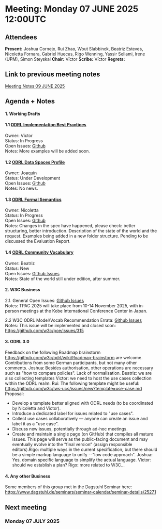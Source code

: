 # Meeting:  Monday 07 JUNE 2025 12:00UTC

## Attendees

**Present:** Joshua Cornejo, Rui Zhao, Wout Slabbinck, Beatriz Esteves, Nicoletta Fornara, Gabriel Huecas, Rigo Wenning, Yassir Sellami, Irene (UPM), Simon Steyskal
**Chair:** Víctor
**Scribe:** Víctor
**Regrets:** 

## Link to previous meeting notes

[Meeting Notes 09 JUNE 2025](meeting-2025-06-09.md)

## Agenda + Notes

#### 1. Working Drafts   


#### 1.1 [ODRL Implementation Best Practices](https://w3c.github.io/odrl/bp/)
Owner: Victor  
Status: In Progress  
Open Issues: [Github](https://github.com/w3c/odrl/issues?q=is%3Aissue+is%3Aopen+label%3A%22Implementation+Best+Practices%22)  
Notes: More examples will be added soon.
 
 
#### 1.2 [ODRL Data Spaces Profile](https://w3c.github.io/odrl/profile-dataspaces/)
Owner: Joaquin  
Status: Under Development  
Open Issues: [Github](https://github.com/w3c/odrl/issues?q=is%3Aissue+is%3Aopen+label%3A%22Data+Spaces%22)  
Notes: No news.


#### 1.3 [ODRL Formal Semantics](https://w3c.github.io/odrl/formal-semantics/)
Owner: Nicoletta  
Status: In Progress  
Open Issues: [Github](https://github.com/w3c/odrl/issues?q=is%3Aissue+is%3Aopen+label%3A%22Formal+Semantics%22)  
Notes: Changes in the spec have happened, please check: better structuring, better introduction. Description of the state of the world and the request. Examples being added in a new folder structure. Pending to be discussed the Evaluation Report.

 
#### 1.4 [ODRL Community Vocabulary](https://w3c.github.io/odrl/community-vocab/)
Owner: Beatriz  
Status: New  
Open Issues: [Github Issues](https://github.com/w3c/odrl/issues?q=is%3Aissue+is%3Aopen+label%3A%22Community+Vocabulary%22)   
Notes: State of the world still under edition, after summer. 


#### 2. W3C Business

2.1. General Open Issues: [Github Issues](https://github.com/w3c/odrl/issues?q=is%3Aissue+is%3Aopen+label%3AW3C)   
Notes: TPAC 2025 will take place from 10-14 November 2025, with in-person meetings at the Kobe International Conference Center in
Japan. 

2.2 W3C ODRL Model/Vocab Recommendation Errata: [Github Issues](https://github.com/w3c/poe/issues?q=is%3Aissue+is%3Aopen+label%3AErratumRaised)  
Notes: This issue will be implemented and closed soon: https://github.com/w3c/poe/issues/315
 
#### 3. ODRL 3.0
Feedback on the following Roadmap brainstorm https://github.com/w3c/odrl/wiki/Roadmap-brainstorm are welcome.
Contributions from some German participants, but not many other comments. 
Joshua: Besides authorisation, other operations are necessary such as "how to compare policies". Lack of normalisation.
Beatriz: we are also collecting templates
Victor: we need to host the use cases collection within the ODRL realm.
Rui: The following template might be useful: https://github.com/w3c/lws-ucs/issues/new?template=use-case.md
Proposal:
- Develop a template better aligned with ODRL needs (to be coordinated by Nicoletta and Víctor).
- Introduce a dedicated label for issues related to "use cases".
- Collect use cases collaboratively — anyone can create an issue and label it as a "use case".
- Discuss new issues, potentially through ad-hoc meetings.
- Create and maintain a single page (on GitHub) that compiles all mature issues. This page will serve as the public-facing document and may eventually evolve into the “final version” (assign responsible editors).Rigo: multiple ways in the current specification, but there should be a simple markup language to unify --"low code approach". 
Joshua: Yes, domain specific language to simplify the actual language.
Victor: should we establish a plan? Rigo: more related to W3C...

   
#### 4. Any other Business
Some members of this group met in the Dagstuhl Seminar here: https://www.dagstuhl.de/seminars/seminar-calendar/seminar-details/25271


## Next meeting

### Monday 07 JULY 2025

